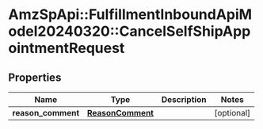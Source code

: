 # AmzSpApi::FulfillmentInboundApiModel20240320::CancelSelfShipAppointmentRequest

## Properties
Name | Type | Description | Notes
------------ | ------------- | ------------- | -------------
**reason_comment** | [**ReasonComment**](ReasonComment.md) |  | [optional] 

